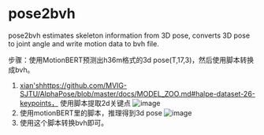 # pose2bvh

pose2bvh estimates skeleton information from 3D pose, converts 3D pose to joint angle and write motion data to bvh file.

步骤：使用MotionBERT预测出h36m格式的3d pose(T,17,3)，然后使用脚本转换成bvh。
1. [xian'sh](https://github.com/MVIG-SJTU/AlphaPose/blob/master/docs/MODEL_ZOO.md#halpe-dataset-26-keypoints)https://github.com/MVIG-SJTU/AlphaPose/blob/master/docs/MODEL_ZOO.md#halpe-dataset-26-keypoints， 使用脚本提取2d关键点
   ![image](https://github.com/TnoobT/pose2bvh/assets/44052395/39e14637-13f9-4ac9-9cd5-722b684a86e0)
2. 使用motionBERT里的脚本，推理得到3d pose
   ![image](https://github.com/TnoobT/pose2bvh/assets/44052395/cbb91783-ea76-450e-95cd-62b3c8b18d96)
3. 使用这个脚本转换bvh即可。
